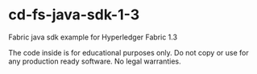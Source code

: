 # cd-fs-java-sdk-1-3
Fabric java sdk example for Hyperledger Fabric 1.3

The code inside is for educational purposes only. Do not copy or use for any production ready software. No legal warranties.
